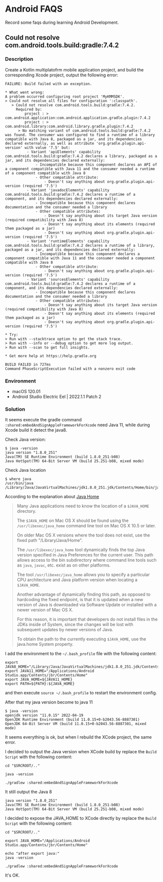 # Android FAQS

Record some faqs during learning Android Development. 



## Could not resolve com.android.tools.build:gradle:7.4.2

### Description

Create a Kotlin multiplatofrm mobile application project,  and build the corresponding Xcode project, output the following error:

```shell
FAILURE: Build failed with an exception.

* What went wrong:
A problem occurred configuring root project 'MyKMMSDK'.
> Could not resolve all files for configuration ':classpath'.
   > Could not resolve com.android.tools.build:gradle:7.4.2.
     Required by:
         project : > com.android.application:com.android.application.gradle.plugin:7.4.2
         project : > com.android.library:com.android.library.gradle.plugin:7.4.2
      > No matching variant of com.android.tools.build:gradle:7.4.2 was found. The consumer was configured to find a runtime of a library compatible with Java 8, packaged as a jar, and its dependencies declared externally, as well as attribute 'org.gradle.plugin.api-version' with value '7.5' but:
          - Variant 'apiElements' capability com.android.tools.build:gradle:7.4.2 declares a library, packaged as a jar, and its dependencies declared externally:
              - Incompatible because this component declares an API of a component compatible with Java 11 and the consumer needed a runtime of a component compatible with Java 8
              - Other compatible attribute:
                  - Doesn't say anything about org.gradle.plugin.api-version (required '7.5')
          - Variant 'javadocElements' capability com.android.tools.build:gradle:7.4.2 declares a runtime of a component, and its dependencies declared externally:
              - Incompatible because this component declares documentation and the consumer needed a library
              - Other compatible attributes:
                  - Doesn't say anything about its target Java version (required compatibility with Java 8)
                  - Doesn't say anything about its elements (required them packaged as a jar)
                  - Doesn't say anything about org.gradle.plugin.api-version (required '7.5')
          - Variant 'runtimeElements' capability com.android.tools.build:gradle:7.4.2 declares a runtime of a library, packaged as a jar, and its dependencies declared externally:
              - Incompatible because this component declares a component compatible with Java 11 and the consumer needed a component compatible with Java 8
              - Other compatible attribute:
                  - Doesn't say anything about org.gradle.plugin.api-version (required '7.5')
          - Variant 'sourcesElements' capability com.android.tools.build:gradle:7.4.2 declares a runtime of a component, and its dependencies declared externally:
              - Incompatible because this component declares documentation and the consumer needed a library
              - Other compatible attributes:
                  - Doesn't say anything about its target Java version (required compatibility with Java 8)
                  - Doesn't say anything about its elements (required them packaged as a jar)
                  - Doesn't say anything about org.gradle.plugin.api-version (required '7.5')
                  
* Try:
> Run with --stacktrace option to get the stack trace.
> Run with --info or --debug option to get more log output.
> Run with --scan to get full insights.

* Get more help at https://help.gradle.org

BUILD FAILED in 727ms
Command PhaseScriptExecution failed with a nonzero exit code
```

### Environment

- macOS 120.01
- Android Studio Electric Eel | 2022.1.1 Patch 2



### Solution

It seems execute the gradle command `:shared:embedAndSignAppleFrameworkForXcode` need Java 11, while during Xcode build it detect the java8.

Check Java version:

```shell
$ java -version
java version "1.8.0_251"
Java(TM) SE Runtime Environment (build 1.8.0_251-b08)
Java HotSpot(TM) 64-Bit Server VM (build 25.251-b08, mixed mode)
```



Check Java location

```shell
$ where java
/usr/bin/java
/Library/Java/JavaVirtualMachines/jdk1.8.0_251.jdk/Contents/Home/bin/java
```



According to the explanation about [Java Home](https://developer.apple.com/library/archive/qa/qa1170/_index.html)

>Many Java applications need to know the location of a `$JAVA_HOME` directory. 
>
>The `$JAVA_HOME` on Mac OS X should be found using the `/usr/libexec/java_home` command line tool on Mac OS X 10.5 or later. 
>
>On older Mac OS X versions where the tool does not exist, use the fixed path "/Library/Java/Home".
>
>The `/usr/libexec/java_home` tool dynamically finds the top Java version specified in Java Preferences for the current user. This path allows access to the bin subdirectory where command line tools such as `java`, `javac`, etc. exist as on other platforms.
>
>The tool `/usr/libexec/java_home` allows you to specify a particular CPU architecture and Java platform version when locating a `$JAVA_HOME`.
>
> Another advantage of dynamically finding this path, as opposed to hardcoding the fixed endpoint, is that it is updated when a new version of Java is downloaded via Software Update or installed with a newer version of Mac OS X. 
>
>For this reason, it is important that developers do not install files in the JDKs inside of System, since the changes will be lost with subsequent updates by newer versions of Java.
>
>To obtain the path to the currently executing `$JAVA_HOME`, use the java.home System property.



I add the environment to the `~/.bash_profile` file with the following content:

```shell
export JAVA8_HOME="/Library/Java/JavaVirtualMachines/jdk1.8.0_251.jdk/Contents/Home"
export JAVA11_HOME="/Applications/Android Studio.app/Contents/jbr/Contents/Home"
export JAVA_HOME=${JAVA11_HOME}
export PATH=${PATH}:${JAVA_HOME}
```

and then execute `source ~/.bash_profile` to restart the environment config. 

After that my java version become to java 11

```shell
$ java -version
openjdk version "11.0.15" 2022-04-19
OpenJDK Runtime Environment (build 11.0.15+0-b2043.56-8887301)
OpenJDK 64-Bit Server VM (build 11.0.15+0-b2043.56-8887301, mixed mode)
```



It seems everything is ok, but when I rebuild the XCode project, the same error.

I decided to output the Java version when XCode build by replace the `Build Script` with the following content:

```shell
cd "$SRCROOT/.."

java -version

./gradlew :shared:embedAndSignAppleFrameworkForXcode
```

It still output the Java 8

```shell
java version "1.8.0_251"
Java(TM) SE Runtime Environment (build 1.8.0_251-b08)
Java HotSpot(TM) 64-Bit Server VM (build 25.251-b08, mixed mode)
```

I decided to expose the JAVA_HOME to XCode directly by replace the `Build Script` with the following content:

```shell
cd "$SRCROOT/.."

export JAVA_HOME="/Applications/Android Studio.app/Contents/jbr/Contents/Home"

echo "after export java:"
java -version

./gradlew :shared:embedAndSignAppleFrameworkForXcode
```

It's OK.

